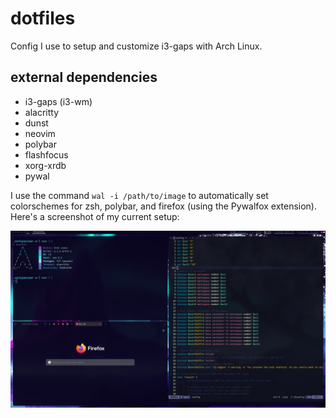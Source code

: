 # dotfiles
Config I use to setup and customize i3-gaps with Arch Linux. 
## external dependencies
* i3-gaps (i3-wm)
* alacritty
* dunst
* neovim
* polybar
* flashfocus
* xorg-xrdb
* pywal

I use the command `wal -i /path/to/image` to automatically set colorschemes for zsh, polybar, and firefox (using the Pywalfox extension). Here's a screenshot of my current setup:

<img src="config_screenshot.png"></img>

